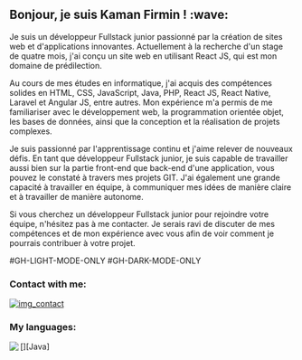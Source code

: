 <h2>Bonjour, je suis Kaman Firmin ! :wave:</h2>
Je suis un développeur Fullstack junior passionné par la création de sites web et d'applications innovantes. Actuellement à la recherche d'un stage de quatre mois, j'ai conçu un site web en utilisant React JS, qui est mon domaine de prédilection.

Au cours de mes études en informatique, j'ai acquis des compétences solides en HTML, CSS, JavaScript, Java, PHP, React JS, React Native, Laravel et Angular JS, entre autres. Mon expérience m'a permis de me familiariser avec le développement web, la programmation orientée objet, les bases de données, ainsi que la conception et la réalisation de projets complexes.

Je suis passionné par l'apprentissage continu et j'aime relever de nouveaux défis. En tant que développeur Fullstack junior, je suis capable de travailler aussi bien sur la partie front-end que back-end d'une application, vous pouvez le constaté à travers mes projets GIT. J'ai également une grande capacité à travailler en équipe, à communiquer mes idées de manière claire et à travailler de manière autonome.

Si vous cherchez un développeur Fullstack junior pour rejoindre votre équipe, n'hésitez pas à me contacter. Je serais ravi de discuter de mes compétences et de mon expérience avec vous afin de voir comment je pourrais contribuer à votre projet.

#GH-LIGHT-MODE-ONLY
#GH-DARK-MODE-ONLY

### Contact with me:

[![img_contact]("./img-light.svg")](https://www.linkedin.com/in/firmin-bryant-junior-kaman-a97800191/)

### My languages:

[<img align="left" src="https://cdn.jsdelivr.net/gh/devicons/devicon/icons/adonisjs/adonisjs-original.svg" />][Java]
